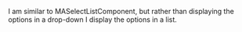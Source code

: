 I am similar to MASelectListComponent, but rather than displaying the options in a drop-down I display the options in a list.